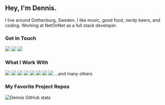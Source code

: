 ## Hey, I'm Dennis.

I live around Gothenburg, Sweden. I like music, good food, nerdy beers, and coding. Working at NetOnNet as a full stack developer.

### Get In Touch

<a href="mailto:hundraprocent@me.com"><img src="https://img.shields.io/badge/Gmail-D14836?style=for-the-badge&logo=gmail&logoColor=white"></a> <a href="https://www.linkedin.com/in/dennis-asplind-50989682/"><img src="https://img.shields.io/badge/LinkedIn-0077B5?style=for-the-badge&logo=linkedin&logoColor=white"></a> <a href="#"><img src="https://img.shields.io/badge/portfolio-0A0A0A?style=for-the-badge&logo=dev.to&logoColor=white"></a>

### What I Work With

<img src="https://img.shields.io/badge/JavaScript-F7DF1E?style=for-the-badge&logo=javascript&logoColor=black"> <img src="https://img.shields.io/badge/Node.js-43853D?style=for-the-badge&logo=node.js&logoColor=white"> <img src="https://img.shields.io/badge/HTML5-E34F26?style=for-the-badge&logo=html5&logoColor=white"> <img src="https://img.shields.io/badge/CSS3-1572B6?style=for-the-badge&logo=css3&logoColor=white"> <img src="https://img.shields.io/badge/React-20232A?style=for-the-badge&logo=react&logoColor=61DAFB"> <img src="https://img.shields.io/badge/blazor-000000?style=for-the-badge&logo=blazor&logoColor=b87fff"> <img src="https://img.shields.io/badge/.net-008CD7?style=for-the-badge&logo=.net&logoColor=fff"> <img src="https://img.shields.io/badge/LUA-blue?style=for-the-badge&logo=lua&logoColor=fff">
...and many others

### My Favorite Project Repos

![Dennis GitHub stats](https://github-readme-stats.vercel.app/api?username=pRob3&show_icons=true&theme=dark)
